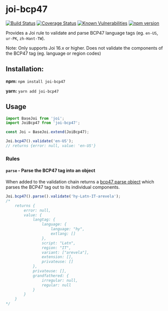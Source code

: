 # joi-bcp47

[![Build Status](https://travis-ci.org/tjdavey/joi-bcp47.svg?branch=master)](https://travis-ci.org/tjdavey/joi-bcp47)
[![Coverage Status](https://coveralls.io/repos/github/tjdavey/joi-bcp47/badge.svg)](https://coveralls.io/github/tjdavey/joi-bcp47)
[![Known Vulnerabilities](https://snyk.io/test/github/tjdavey/joi-bcp47/badge.svg?targetFile=package.json)](https://snyk.io/test/github/tjdavey/joi-bcp47?targetFile=package.json)
[![npm version](https://badge.fury.io/js/joi-bcp47.svg)](https://badge.fury.io/js/joi-bcp47)

Provides a Joi rule to validate and parse BCP47 language tags (eg. `en-US`, `ur-PK`, `zh-Hant-TW`). 

Note: Only supports Joi 16.x or higher. Does not validate the components of the BCP47 tag (eg. language or region codes)

## Installation:

**npm:** `npm install joi-bcp47`

**yarn:** `yarn add joi-bcp47`

## Usage

```js
import BaseJoi from 'joi';
import JoiBcp47 from 'joi-bcp47';

const Joi = BaseJoi.extend(JoiBcp47);

Joi.bcp47().validate('en-US');
// returns {error: null, value: 'en-US'}
```

### Rules

#### `parse` - Parse the BCP47 tag into an object

When added to the validation chain returns a [bcp47 parse object](https://github.com/gagle/node-bcp47/blob/master/examples/sample.js) which parses the BCP47 tag out to its individual components. 

```js
Joi.bcp47().parse().validate('hy-Latn-IT-arevela');
/*
    returns {
        error: null,
        value: {
            langtag: {
                language: {
                    language: "hy",
                    extlang: []
                },
                script: "Latn",
                region: "IT",
                variant: ["arevela"],
                extension: [],
                privateuse: []
            },
            privateuse: [],
            grandfathered: {
                irregular: null,
                regular: null
            }
        }
    }
*/
```
